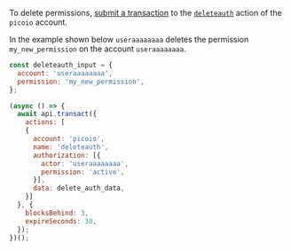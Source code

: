 To delete permissions, [submit a transaction](01_how-to-submit-a-transaction.md) to the [`deleteauth`](https://github.com/PICOIO/picoio.contracts/blob/52fbd4ac7e6c38c558302c48d00469a4bed35f7c/contracts/picoio.bios/include/picoio.bios/picoio.bios.hpp#L219) action of the `picoio` account.

In the example shown below `useraaaaaaaa` deletes the permission `my_new_permission` on the account `useraaaaaaaa`.
```javascript
const deleteauth_input = {
  account: 'useraaaaaaaa',
  permission: 'my_new_permission',
};

(async () => {
  await api.transact({
    actions: [
    {
      account: 'picoio',
      name: 'deleteauth',
      authorization: [{
        actor: 'useraaaaaaaa',
        permission: 'active',
      }],
      data: delete_auth_data,
    }]
  }, {
    blocksBehind: 3,
    expireSeconds: 30,
  });
})();
```
